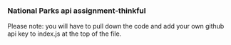 ### National Parks api assignment-thinkful

Please note: you will have to pull down the code and add your own github api key to index.js at the top of the file.
